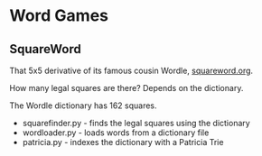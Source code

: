 # Word Games

## SquareWord

That 5x5 derivative of its famous cousin Wordle, [squareword.org](https://squareword.org).

How many legal squares are there? Depends on the dictionary.

The Wordle dictionary has 162 squares.

- squarefinder.py - finds the legal squares using the dictionary
- wordloader.py - loads words from a dictionary file
- patricia.py - indexes the dictionary with a Patricia Trie

